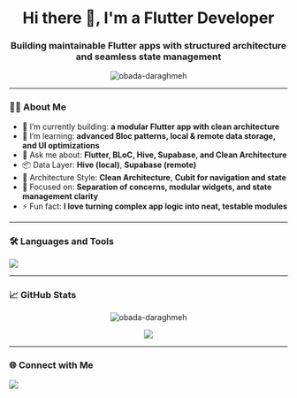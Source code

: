 <h1 align="center">Hi there 👋, I'm a Flutter Developer</h1>
<h3 align="center">Building maintainable Flutter apps with structured architecture and seamless state management</h3>

<p align="center">
  <img src="https://komarev.com/ghpvc/?username=obada-daraghmeh&label=Profile%20views&color=0e75b6&style=flat" alt="obada-daraghmeh" />
</p>

---

### 👨‍💻 About Me

- 🔭 I’m currently building: **a modular Flutter app with clean architecture**
- 🌱 I’m learning: **advanced Bloc patterns, local & remote data storage, and UI optimizations**
- 💬 Ask me about: **Flutter, BLoC, Hive, Supabase, and Clean Architecture**
- 📦 Data Layer: **Hive (local)**, **Supabase (remote)**
- 🧠 Architecture Style: **Clean Architecture**, **Cubit for navigation and state**
- 🧪 Focused on: **Separation of concerns, modular widgets, and state management clarity**
- ⚡ Fun fact: **I love turning complex app logic into neat, testable modules**

---

### 🛠️ Languages and Tools

<p align="left">
  <img src="https://skillicons.dev/icons?i=flutter,dart,firebase,supabase,hive,git,github,vscode,figma" />
</p>

---

### 📈 GitHub Stats

<p align="center">
  <img src="https://github-readme-stats.vercel.app/api?username=obada-daraghmeh&show_icons=true&theme=radical" alt="obada-daraghmeh" />
</p>

<p align="center">
  <img src="https://github-readme-streak-stats.herokuapp.com/?user=obada-daraghmeh&theme=radical" />
</p>

---

### 🌐 Connect with Me

<p align="left">
  <a href="https://instagram.com/obada7.e" target="blank"><img align="center" src="https://skillicons.dev/icons?i=instagram" /></a>
</p>
